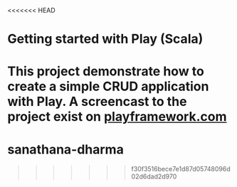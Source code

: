 <<<<<<< HEAD
# Getting started with Play (Scala)

This project demonstrate how to create a simple CRUD application with Play. A screencast to the project exist on [playframework.com](http://playframework.com)
=======
sanathana-dharma
================
>>>>>>> f30f3516bece7e1d87d05748096d02d6dad2d970
